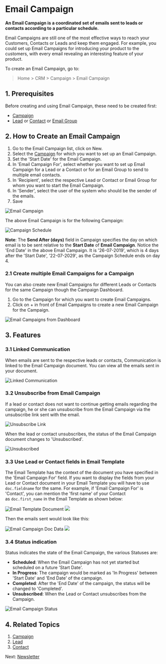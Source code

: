 
# Email Campaign


**An Email Campaign is a coordinated set of emails sent to leads or contacts according to a particular schedule.**


Email Campaigns are still one of the most effective ways to reach your Customers, Contacts or Leads and keep them engaged. For example, you could set up Email Campaigns for introducing your product to the customers, with every email revealing an interesting feature of your product.


To create an Email Campaign, go to:



> 
> Home > CRM > Campaign > Email Campaign
> 
> 
> 


## 1. Prerequisites


Before creating and using Email Campaign, these need to be created first:


* [Campaign](/docs/en/CRM/campaign)
* [Lead](/docs/en/CRM/lead) or [Contact](/docs/en/CRM/contact) or [Email Group](/docs/en/CRM/email_group)


## 2. How to Create an Email Campaign


1. Go to the Email Campaign list, click on New.
2. Select the [Campaign](/docs/en/CRM/campaign) for which you want to set up an Email Campaign.
3. Set the 'Start Date' for the Email Campaign.
4. In 'Email Campaign For', select whether you want to set up Email Campaign for a Lead or a Contact or for an Email Group to send to multiple email contacts.
5. In 'Recipient', select the respective Lead or Contact or Email Group for whom you want to start the Email Campaign.
6. In 'Sender', select the user of the system who should be the sender of the emails.
7. Save


![Email Campaign](/files/email-campaign.png)


The above Email Campaign is for the following Campaign:


![Campaign Schedule](/files/campaign-email-schedule.png)


**Note**: The **Send After (days)** field in Campaign specifies the day on which email is to be sent relative to the **Start Date** of **Email Campaign**. Notice the 'End Date' in the above Email Campaign. It is '26-07-2019', which is 4 days after the 'Start Date', '22-07-2029', as the Campaign Schedule ends on day 4.


### 2.1 Create multiple Email Campaigns for a Campaign


You can also create new Email Campaigns for different Leads or Contacts for the same Campaign though the Campaign Dashboard.


1. Go to the Campaign for which you want to create Email Campaigns.
2. Click on + in front of Email Campaigns to create a new Email Campaign for the Campaign.


![Email Campaigns from Dashboard](/files/campaign-dashboard.png)


## 3. Features


### 3.1 Linked Communication


When emails are sent to the respective leads or contacts, Communication is linked to the Email Campaign document. You can view all the emails sent in your document.


![Linked Communication](/files/email-campaign-linked-comm.png)


### 3.2 Unsubscribe from Email Campaign


If a lead or contact does not want to continue getting emails regarding the campaign, he or she can unsubscribe from the Email Campaign via the unsubscribe link sent with the email.


![Unsubscribe Link](/files/unsubscribe-link.png)


When the lead or contact unsubscribes, the status of the Email Campaign document changes to 'Unsubscribed'.


![Unsubscribed](/files/email-campaign-unsubscribed.png)


### 3.3 Use Lead or Contact fields in Email Template


The Email Template has the context of the document you have specified in the 'Email Campaign For' field. If you want to display the fields from your Lead or Contact document in your Email Template you will have to use `doc.fieldname` for the same.
 For example, if 'Email Campaign For' is 'Contact', you can mention the 'first name' of your Contact as `doc.first_name` in the Email Template as shown below:


![Email Template Document](/files/email-template-doc.png)
![](/docs/v13/assets/img/crm/)


Then the emails sent would look like this:


![Email Campaign Doc Data](/files/email-campaign-doc-data.png)
![](/docs/v13/assets/img/crm/)


### 3.4 Status indication


Status indicates the state of the Email Campaign, the various Statuses are:


* **Scheduled**: When the Email Campaign has not yet started but scheduled on a future 'Start Date'.
* **In Progress**: The campaign would be marked as 'In Progress' between 'Start Date' and 'End Date' of the campaign.
* **Completed**: After the 'End Date' of the campaign, the status will be changed to 'Completed'.
* **Unsubscribed**: When the Lead or Contact unsubscribes from the Campaign.


![Email Campaign Status](/files/email-campaign-status.png)


## 4. Related Topics


1. [Campaign](/docs/en/CRM/campaign)
2. [Lead](/docs/en/CRM/lead)
3. [Contact](/docs/en/CRM/contact)


Next: [Newsletter](/docs/en/CRM/newsletter)


